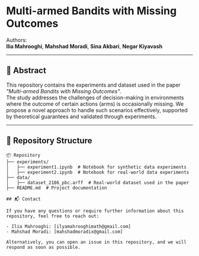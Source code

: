 # Multi-armed Bandits with Missing Outcomes  

Authors:  
**Ilia Mahrooghi**, **Mahshad Moradi**, **Sina Akbari**, **Negar Kiyavash**

---

## 📄 Abstract  

This repository contains the experiments and dataset used in the paper *"Multi-armed Bandits with Missing Outcomes"*.  
The study addresses the challenges of decision-making in environments where the outcome of certain actions (arms) is occasionally missing. We propose a novel approach to handle such scenarios effectively, supported by theoretical guarantees and validated through experiments.

---

## 📂 Repository Structure  

```plaintext
📦 Repository  
├── experiments/  
│   ├── experiment1.ipynb  # Notebook for synthetic data experiments  
│   ├── experiment2.ipynb  # Notebook for real-world data experiments  
├── data/  
│   ├── dataset_2186_pbc.arff  # Real-world dataset used in the paper  
├── README.md  # Project documentation  

## 📬 Contact  

If you have any questions or require further information about this repository, feel free to reach out:  

- Ilia Mahrooghi: [ilyamahrooghimath@gmail.com]  
- Mahshad Moradi: [mahshadmoradix@gmail.com]  

Alternatively, you can open an issue in this repository, and we will respond as soon as possible.
